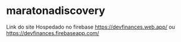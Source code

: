# maratonadiscovery

Link do site Hospedado no firebase
https://devfinances.web.app/ ou https://devfinances.firebaseapp.com/
